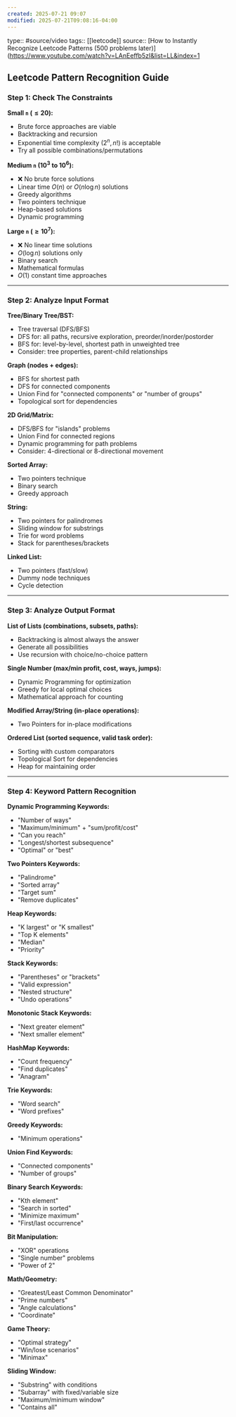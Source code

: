 ```yaml
---
created: 2025-07-21 09:07
modified: 2025-07-21T09:08:16-04:00
---
```

type:: #source/video 
tags:: [[leetcode]]
source:: [How to Instantly Recognize Leetcode Patterns (500 problems later)](https://www.youtube.com/watch?v=LAnEeffb5zI&list=LL&index=1
## Leetcode Pattern Recognition Guide

### Step 1: Check The Constraints

**Small `n` ($\le 20$):**
* Brute force approaches are viable
* Backtracking and recursion
* Exponential time complexity ($2^n, n!$) is acceptable
* Try all possible combinations/permutations

**Medium `n` ($10^3$ to $10^6$):**
* ❌ No brute force solutions
* Linear time $O(n)$ or $O(n \log n)$ solutions
* Greedy algorithms
* Two pointers technique
* Heap-based solutions
* Dynamic programming

**Large `n` ($\ge 10^7$):**
* ❌ No linear time solutions
* $O(\log n)$ solutions only
* Binary search
* Mathematical formulas
* $O(1)$ constant time approaches

---

### Step 2: Analyze Input Format

**Tree/Binary Tree/BST:**
* Tree traversal (DFS/BFS)
* DFS for: all paths, recursive exploration, preorder/inorder/postorder
* BFS for: level-by-level, shortest path in unweighted tree
* Consider: tree properties, parent-child relationships

**Graph (nodes + edges):**
* BFS for shortest path
* DFS for connected components
* Union Find for "connected components" or "number of groups"
* Topological sort for dependencies

**2D Grid/Matrix:**
* DFS/BFS for "islands" problems
* Union Find for connected regions
* Dynamic programming for path problems
* Consider: 4-directional or 8-directional movement

**Sorted Array:**
* Two pointers technique
* Binary search
* Greedy approach

**String:**
* Two pointers for palindromes
* Sliding window for substrings
* Trie for word problems
* Stack for parentheses/brackets

**Linked List:**
* Two pointers (fast/slow)
* Dummy node techniques
* Cycle detection

---

### Step 3: Analyze Output Format

**List of Lists (combinations, subsets, paths):**
* Backtracking is almost always the answer
* Generate all possibilities
* Use recursion with choice/no-choice pattern

**Single Number (max/min profit, cost, ways, jumps):**
* Dynamic Programming for optimization
* Greedy for local optimal choices
* Mathematical approach for counting

**Modified Array/String (in-place operations):**
* Two Pointers for in-place modifications

**Ordered List (sorted sequence, valid task order):**
* Sorting with custom comparators
* Topological Sort for dependencies
* Heap for maintaining order

---

### Step 4: Keyword Pattern Recognition

**Dynamic Programming Keywords:**
* "Number of ways"
* "Maximum/minimum" + "sum/profit/cost"
* "Can you reach"
* "Longest/shortest subsequence"
* "Optimal" or "best"

**Two Pointers Keywords:**
* "Palindrome"
* "Sorted array"
* "Target sum"
* "Remove duplicates"

**Heap Keywords:**
* "K largest" or "K smallest"
* "Top K elements"
* "Median"
* "Priority"

**Stack Keywords:**
* "Parentheses" or "brackets"
* "Valid expression"
* "Nested structure"
* "Undo operations"

**Monotonic Stack Keywords:**
* "Next greater element"
* "Next smaller element"

**HashMap Keywords:**
* "Count frequency"
* "Find duplicates"
* "Anagram"

**Trie Keywords:**
* "Word search"
* "Word prefixes"

**Greedy Keywords:**
* "Minimum operations"

**Union Find Keywords:**
* "Connected components"
* "Number of groups"

**Binary Search Keywords:**
* "Kth element"
* "Search in sorted"
* "Minimize maximum"
* "First/last occurrence"

**Bit Manipulation:**
* "XOR" operations
* "Single number" problems
* "Power of 2"

**Math/Geometry:**
* "Greatest/Least Common Denominator"
* "Prime numbers"
* "Angle calculations"
* "Coordinate"

**Game Theory:**
* "Optimal strategy"
* "Win/lose scenarios"
* "Minimax"

**Sliding Window:**
* "Substring" with conditions
* "Subarray" with fixed/variable size
* "Maximum/minimum window"
* "Contains all"
